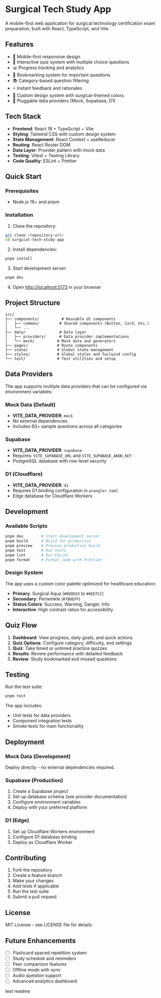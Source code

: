 # Surgical Tech Study App

A mobile-first web application for surgical technology certification exam preparation, built with React, TypeScript, and Vite.

## Features

- 📱 Mobile-first responsive design
- 🎯 Interactive quiz system with multiple choice questions
- 📊 Progress tracking and analytics
- 🔖 Bookmarking system for important questions
- 📚 Category-based question filtering
- ⚡ Instant feedback and rationales
- 🎨 Custom design system with surgical-themed colors
- 🔧 Pluggable data providers (Mock, Supabase, D1)

## Tech Stack

- **Frontend**: React 18 + TypeScript + Vite
- **Styling**: Tailwind CSS with custom design system
- **State Management**: React Context + useReducer
- **Routing**: React Router DOM
- **Data Layer**: Provider pattern with mock data
- **Testing**: Vitest + Testing Library
- **Code Quality**: ESLint + Prettier

## Quick Start

### Prerequisites

- Node.js 18+ and pnpm

### Installation

1. Clone the repository:
```bash
git clone <repository-url>
cd surgical-tech-study-app
```

2. Install dependencies:
```bash
pnpm install
```

3. Start development server:
```bash
pnpm dev
```

4. Open [http://localhost:5173](http://localhost:5173) in your browser

## Project Structure

```
src/
├── components/          # Reusable UI components
│   ├── common/         # Shared components (Button, Card, etc.)
│   └── ...
├── data/               # Data layer
│   ├── providers/      # Data provider implementations
│   └── mock/          # Mock data and generators
├── pages/             # Route components
├── state/             # Global state management
├── styles/            # Global styles and Tailwind config
└── test/              # Test utilities and setup
```

## Data Providers

The app supports multiple data providers that can be configured via environment variables:

### Mock Data (Default)
- **VITE_DATA_PROVIDER**: `mock`
- No external dependencies
- Includes 60+ sample questions across all categories

### Supabase
- **VITE_DATA_PROVIDER**: `supabase`
- Requires: `VITE_SUPABASE_URL` and `VITE_SUPABASE_ANON_KEY`
- PostgreSQL database with row-level security

### D1 (Cloudflare)
- **VITE_DATA_PROVIDER**: `d1`
- Requires D1 binding configuration in `wrangler.toml`
- Edge database for Cloudflare Workers

## Development

### Available Scripts

```bash
pnpm dev        # Start development server
pnpm build      # Build for production
pnpm preview    # Preview production build
pnpm test       # Run tests
pnpm lint       # Run ESLint
pnpm format     # Format code with Prettier
```

### Design System

The app uses a custom color palette optimized for healthcare education:

- **Primary**: Surgical Aqua (`#0D8E83` to `#6ED7CC`)
- **Secondary**: Periwinkle (`#7B9EFF`)
- **Status Colors**: Success, Warning, Danger, Info
- **Interactive**: High contrast ratios for accessibility

## Quiz Flow

1. **Dashboard**: View progress, daily goals, and quick actions
2. **Quiz Options**: Configure category, difficulty, and settings
3. **Quiz**: Take timed or untimed practice quizzes
4. **Results**: Review performance with detailed feedback
5. **Review**: Study bookmarked and missed questions

## Testing

Run the test suite:
```bash
pnpm test
```

The app includes:
- Unit tests for data providers
- Component integration tests
- Smoke tests for main functionality

## Deployment

### Mock Data (Development)
Deploy directly - no external dependencies required.

### Supabase (Production)
1. Create a Supabase project
2. Set up database schema (see provider documentation)
3. Configure environment variables
4. Deploy with your preferred platform

### D1 (Edge)
1. Set up Cloudflare Workers environment
2. Configure D1 database binding
3. Deploy as Cloudflare Worker

## Contributing

1. Fork the repository
2. Create a feature branch
3. Make your changes
4. Add tests if applicable
5. Run the test suite
6. Submit a pull request

## License

MIT License - see LICENSE file for details.

## Future Enhancements

- [ ] Flashcard spaced repetition system
- [ ] Study schedule and reminders
- [ ] Peer comparison features
- [ ] Offline mode with sync
- [ ] Audio question support
- [ ] Advanced analytics dashboard

test readme

